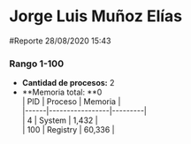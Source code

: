# Jorge Luis Muñoz Elías
#Reporte 28/08/2020 15:43
### Rango 1-100  
- **Cantidad de procesos:** 2 
- **Memoria total: **0  
| PID  | Proceso         | Memoria |  
|------|-----------------|---------|    	
| 4  | System           | 1,432     |  
| 100  | Registry           | 60,336     |  

